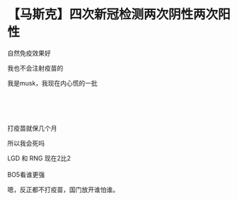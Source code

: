 # 【马斯克】四次新冠检测两次阴性两次阳性


自然免疫效果好

我也不会注射疫苗的

我是musk，我现在内心慌的一批<br />
<br />
<br />
<br />
<br />


打疫苗就保几个月<img src="static/image/smiley/default/lol.gif" smilieid="12" border="0" alt="" />

所以我会死吗

LGD 和 RNG 现在2比2<br />
<br />
BO5看谁更强

嗯，反正都不打疫苗，国门放开谁怕谁。
